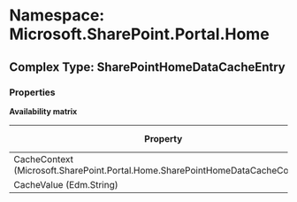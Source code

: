 # Namespace: Microsoft.SharePoint.Portal.Home

## Complex Type: SharePointHomeDataCacheEntry

### Properties

**Availability matrix**

Property | SPO | SP 2019 | SP 2016 | SP 2013
----------|:---:|:-------:|:-------:|:-------
CacheContext (Microsoft.SharePoint.Portal.Home.SharePointHomeDataCacheContext) | ✅ | ✅ | ❌ | ❌
CacheValue (Edm.String) | ✅ | ✅ | ❌ | ❌
